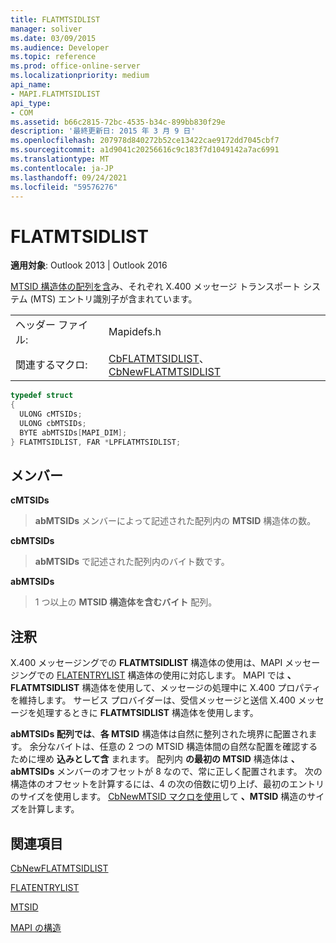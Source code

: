 ```yaml
---
title: FLATMTSIDLIST
manager: soliver
ms.date: 03/09/2015
ms.audience: Developer
ms.topic: reference
ms.prod: office-online-server
ms.localizationpriority: medium
api_name:
- MAPI.FLATMTSIDLIST
api_type:
- COM
ms.assetid: b66c2815-72bc-4535-b34c-899bb830f29e
description: '最終更新日: 2015 年 3 月 9 日'
ms.openlocfilehash: 207978d840272b52ce13422cae9172dd7045cbf7
ms.sourcegitcommit: a1d9041c20256616c9c183f7d1049142a7ac6991
ms.translationtype: MT
ms.contentlocale: ja-JP
ms.lasthandoff: 09/24/2021
ms.locfileid: "59576276"
---
```

# <a name="flatmtsidlist"></a>FLATMTSIDLIST

  
  
**適用対象**: Outlook 2013 | Outlook 2016 
  
[MTSID 構造体の配列を含](mtsid.md)み、それぞれ X.400 メッセージ トランスポート システム (MTS) エントリ識別子が含まれています。 
  
|||
|:-----|:-----|
|ヘッダー ファイル:  <br/> |Mapidefs.h  <br/> |
|関連するマクロ:  <br/> |[CbFLATMTSIDLIST](cbflatmtsidlist.md)、 [CbNewFLATMTSIDLIST](cbnewflatmtsidlist.md) <br/> |
   
```cpp
typedef struct
{
  ULONG cMTSIDs;
  ULONG cbMTSIDs;
  BYTE abMTSIDs[MAPI_DIM];
} FLATMTSIDLIST, FAR *LPFLATMTSIDLIST;

```

## <a name="members"></a>メンバー

 **cMTSIDs**
  
> **abMTSIDs** メンバーによって記述された配列内の **MTSID** 構造体の数。 
    
 **cbMTSIDs**
  
> **abMTSIDs** で記述された配列内のバイト数です。
    
 **abMTSIDs**
  
> 1 つ以上の **MTSID 構造体を含むバイト** 配列。 
    
## <a name="remarks"></a>注釈

X.400 メッセージングでの **FLATMTSIDLIST** 構造体の使用は、MAPI メッセージングでの [FLATENTRYLIST](flatentrylist.md) 構造体の使用に対応します。 MAPI では **、FLATMTSIDLIST** 構造体を使用して、メッセージの処理中に X.400 プロパティを維持します。 サービス プロバイダーは、受信メッセージと送信 X.400 メッセージを処理するときに **FLATMTSIDLIST** 構造体を使用します。 
  
**abMTSIDs 配列では**、**各 MTSID** 構造体は自然に整列された境界に配置されます。 余分なバイトは、任意の 2 つの MTSID 構造体間の自然な配置を確認するために埋め **込みとして含** まれます。 配列内 **の最初の MTSID** 構造体は **、abMTSIDs** メンバーのオフセットが 8 なので、常に正しく配置されます。 次の構造体のオフセットを計算するには、4 の次の倍数に切り上げ、最初のエントリのサイズを使用します。 [CbNewMTSID マクロを使用](cbnewmtsid.md)して **、MTSID** 構造のサイズを計算します。 
  
## <a name="see-also"></a>関連項目



[CbNewFLATMTSIDLIST](cbnewflatmtsidlist.md)
  
[FLATENTRYLIST](flatentrylist.md)
  
[MTSID](mtsid.md)


[MAPI の構造](mapi-structures.md)

